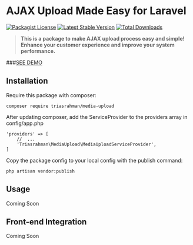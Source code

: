 # AJAX Upload Made Easy for Laravel
[![Packagist License](https://poser.pugx.org/triasrahman/media-upload/license.png)](http://choosealicense.com/licenses/mit/)
[![Latest Stable Version](https://poser.pugx.org/triasrahman/media-upload/version.png)](https://packagist.org/packages/triasrahman/media-upload)
[![Total Downloads](https://poser.pugx.org/triasrahman/media-upload/d/total.png)](https://packagist.org/packages/triasrahman/media-upload)

> **This is a package to make AJAX upload process easy and simple! Enhance your customer experience and improve your system performance.**

###[SEE DEMO]()

## Installation

Require this package with composer:

```
composer require triasrahman/media-upload
```

After updating composer, add the ServiceProvider to the providers array in config/app.php

```
'providers' => [
	//	...
	'Triasrahman\MediaUpload\MediaUploadServiceProvider',
]
```

Copy the package config to your local config with the publish command:

```
php artisan vendor:publish
```

## Usage

Coming Soon

## Front-end Integration

Coming Soon